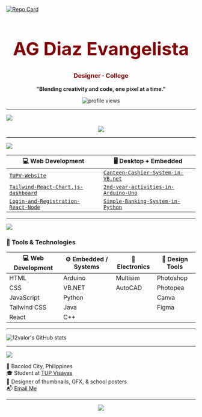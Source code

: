 

[![Repo Card](https://github-readme-stats.vercel.app/api/pin/?username=12valor&repo=Graphic-Designs&theme=shadow_red)](https://github.com/12valor/Graphic-Designs)



<h1 align="center" style="font-size: 48px; color: #800000;">
  AG Diaz Evangelista
</h1>

<h3 align="center" style="color: #800000;">
  Designer · College
</h3>

<p align="center"><strong>"Blending creativity and code, one pixel at a time."</strong></p>

<p align="center">
  <img src="https://komarev.com/ghpvc/?username=12valor&label=Profile+Views&color=800000&style=flat-square" alt="profile views" />
</p>

---

<img src="https://img.shields.io/badge/🏆%20Trophy%20Wall-%23800000?style=flat-square&color=800000" />

<p align="center">
  <img src="https://github-profile-trophy.vercel.app/?username=12valor&theme=flat&no-frame=true&margin-w=15&title=Followers,Stars,Commits,Issues,PullRequest,Repositories" />
</p>

---

<img src="https://img.shields.io/badge/💼%20Recent%20Projects%20-%23800000?style=flat-square&color=800000" />

| 💻 Web Development                        | 🖥️ Desktop + Embedded                     |
|------------------------------------------|-------------------------------------------|
| [`TUPV-Website`](https://github.com/12valor/TUPV-Website)        | [`Canteen-Cashier-System-in-VB.net`](https://github.com/12valor/Canteen-Cashier-System-in-VB.net) |
| [`Tailwind-React-Chart.js-dashboard`](https://github.com/12valor/Tailwind-React-Chart.js-dashboard-practice) | [`2nd-year-activities-in-Arduino-Uno`](https://github.com/12valor/2nd-year-activities-in-Arduino-Uno) |
| [`Login-and-Registration-React-Node`](https://github.com/12valor/Login-and-Registration-using-React-Node-MySQL-) | [`Simple-Banking-System-in-Python`](https://github.com/12valor/Simple-Banking-System-in-Python) |

---

<img src="https://img.shields.io/badge/🧠%20Tech%20Stack%20%26%20Tools-%23800000?style=flat-square&color=800000" />

### 🧰 Tools & Technologies

| 💻 Web Development         | ⚙️ Embedded / Systems        | 🔌 Electronics         | 🎨 Design Tools         |
|---------------------------|------------------------------|------------------------|-------------------------|
| HTML                      | Arduino                      | Multisim               | Photoshop               |
| CSS                       | VB.NET                       | AutoCAD                | Photopea                |
| JavaScript                | Python                       |                        | Canva                   |
| Tailwind CSS              | Java                         |                        | Figma                   |
| React                     | C++                          |                        |                         |

---

![12valor's GitHub stats](https://github-readme-stats.vercel.app/api?username=12valor&theme=rose&show_icons=true&include_all_commits=true&count_private=true)


---

<img src="https://img.shields.io/badge/📬%20Contact%20%26%20Collab-%23800000?style=flat-square&color=800000" />

📍 Bacolod City, Philippines  
🎓 Student at [TUP Visayas](https://www.tup.edu.ph/)  
🎨 Designer of thumbnails, GFX, & school posters  
📬 [Email Me](mailto:evangelista.agdiaz@gmail.com)

---

<p align="center">
  <img src="https://img.shields.io/badge/Made%20with%20❤️%20and%20Maroon%20Passion-%23800000?style=for-the-badge&logo=github" />
</p>
